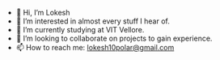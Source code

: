 - 👋 Hi, I’m Lokesh
- 👀 I’m interested in almost every stuff I hear of.
- 🌱 I’m currently studying at VIT Vellore.
- 💞️ I’m looking to collaborate on projects to gain experience.
- 📫 How to reach me: lokesh10polar@gmail.com

<!---
lokeshponraj/lokeshponraj is a ✨ special ✨ repository because its `README.md` (this file) appears on your GitHub profile.
You can click the Preview link to take a look at your changes.
--->
